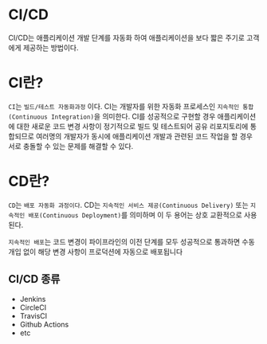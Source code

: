 # CI/CD

CI/CD는 애플리케이션 개발 단계를 자동화 하여 애플리케이션을 보다 짧은 주기로 고객에게 제공하는 방법이다.

# CI란?

`CI`는 `빌드/테스트 자동화과정` 이다. CI는 개발자를 위한 자동화 프로세스인 `지속적인 통합(Continuous Integration)`을 의미한다. CI를 성공적으로 구현할 경우 애플리케이션에 대한 새로운 코드 변경 사항이 정기적으로 빌드 및 테스트되어 공유 리포지토리에 통합되므로 여러명의 개발자가 동시에 애플리케이션 개발과 관련된 코드 작업을 할 경우 서로 충돌할 수 있는 문제를 해결할 수 있다.

# CD란?

`CD`는 `배포 자동화 과정이다`. CD는 `지속적인 서비스 제공(Continuous Delivery)` 또는 `지속적인 배포(Continuous Deployment)`를 의미하며 이 두 용어는 상호 교환적으로 사용된다.

`지속적인 배포`는 코드 변경이 파이프라인의 이전 단계를 모두 성공적으로 통과하면 수동 개입 없이 해당 변경 사항이 프로덕션에 자동으로 배포됩니다

## CI/CD 종류

- Jenkins
- CircleCI
- TravisCI
- Github Actions
- etc
